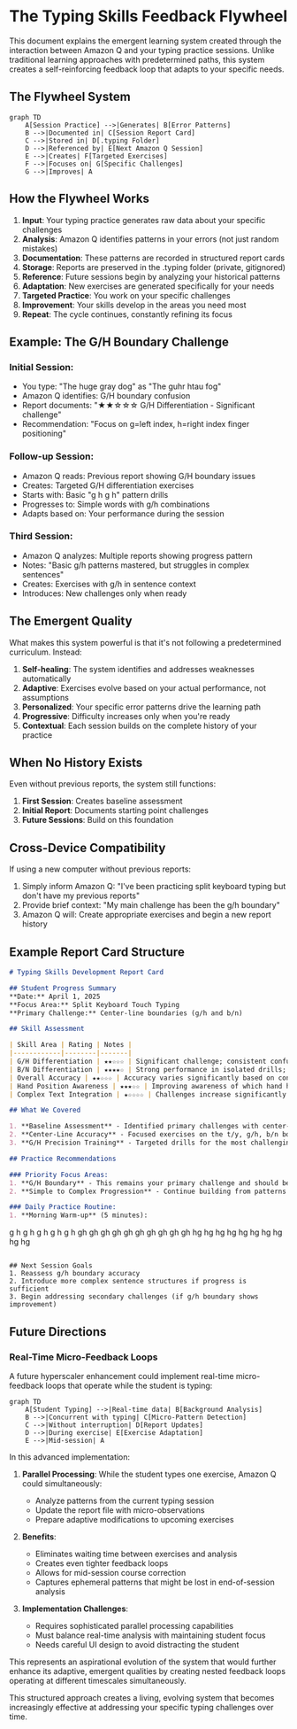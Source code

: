 # The Typing Skills Feedback Flywheel

This document explains the emergent learning system created through the interaction between Amazon Q and your typing practice sessions. Unlike traditional learning approaches with predetermined paths, this system creates a self-reinforcing feedback loop that adapts to your specific needs.

## The Flywheel System

```mermaid
graph TD
    A[Session Practice] -->|Generates| B[Error Patterns]
    B -->|Documented in| C[Session Report Card]
    C -->|Stored in| D[.typing Folder]
    D -->|Referenced by| E[Next Amazon Q Session]
    E -->|Creates| F[Targeted Exercises]
    F -->|Focuses on| G[Specific Challenges]
    G -->|Improves| A
```

## How the Flywheel Works

1. **Input**: Your typing practice generates raw data about your specific challenges
2. **Analysis**: Amazon Q identifies patterns in your errors (not just random mistakes)
3. **Documentation**: These patterns are recorded in structured report cards
4. **Storage**: Reports are preserved in the .typing folder (private, gitignored)
5. **Reference**: Future sessions begin by analyzing your historical patterns
6. **Adaptation**: New exercises are generated specifically for your needs
7. **Targeted Practice**: You work on your specific challenges
8. **Improvement**: Your skills develop in the areas you need most
9. **Repeat**: The cycle continues, constantly refining its focus

## Example: The G/H Boundary Challenge

### Initial Session:
- You type: "The huge gray dog" as "The guhr htau fog"
- Amazon Q identifies: G/H boundary confusion
- Report documents: "★★☆☆☆ G/H Differentiation - Significant challenge"
- Recommendation: "Focus on g=left index, h=right index finger positioning"

### Follow-up Session:
- Amazon Q reads: Previous report showing G/H boundary issues
- Creates: Targeted G/H differentiation exercises
- Starts with: Basic "g h g h" pattern drills
- Progresses to: Simple words with g/h combinations
- Adapts based on: Your performance during the session

### Third Session:
- Amazon Q analyzes: Multiple reports showing progress pattern
- Notes: "Basic g/h patterns mastered, but struggles in complex sentences"
- Creates: Exercises with g/h in sentence context
- Introduces: New challenges only when ready

## The Emergent Quality

What makes this system powerful is that it's not following a predetermined curriculum. Instead:

1. **Self-healing**: The system identifies and addresses weaknesses automatically
2. **Adaptive**: Exercises evolve based on your actual performance, not assumptions
3. **Personalized**: Your specific error patterns drive the learning path
4. **Progressive**: Difficulty increases only when you're ready
5. **Contextual**: Each session builds on the complete history of your practice

## When No History Exists

Even without previous reports, the system still functions:

1. **First Session**: Creates baseline assessment
2. **Initial Report**: Documents starting point challenges
3. **Future Sessions**: Build on this foundation

## Cross-Device Compatibility

If using a new computer without previous reports:

1. Simply inform Amazon Q: "I've been practicing split keyboard typing but don't have my previous reports"
2. Provide brief context: "My main challenge has been the g/h boundary"
3. Amazon Q will: Create appropriate exercises and begin a new report history

## Example Report Card Structure

```markdown
# Typing Skills Development Report Card

## Student Progress Summary
**Date:** April 1, 2025  
**Focus Area:** Split Keyboard Touch Typing  
**Primary Challenge:** Center-line boundaries (g/h and b/n)

## Skill Assessment

| Skill Area | Rating | Notes |
|------------|--------|-------|
| G/H Differentiation | ★★☆☆☆ | Significant challenge; consistent confusion between g and h |
| B/N Differentiation | ★★★★☆ | Strong performance in isolated drills; some regression in complex text |
| Overall Accuracy | ★★☆☆☆ | Accuracy varies significantly based on context complexity |
| Hand Position Awareness | ★★★☆☆ | Improving awareness of which hand handles which keys |
| Complex Text Integration | ★☆☆☆☆ | Challenges increase significantly with sentence complexity |

## What We Covered

1. **Baseline Assessment** - Identified primary challenges with center-line boundaries
2. **Center-Line Accuracy** - Focused exercises on the t/y, g/h, b/n boundaries
3. **G/H Precision Training** - Targeted drills for the most challenging boundary

## Practice Recommendations

### Priority Focus Areas:
1. **G/H Boundary** - This remains your primary challenge and should be the main focus
2. **Simple to Complex Progression** - Continue building from patterns to words to sentences

### Daily Practice Routine:
1. **Morning Warm-up** (5 minutes):
   ```
   g h g h g h g h g h
   gh gh gh gh gh gh gh gh gh gh
   hg hg hg hg hg hg hg hg hg hg
   ```

## Next Session Goals
1. Reassess g/h boundary accuracy
2. Introduce more complex sentence structures if progress is sufficient
3. Begin addressing secondary challenges (if g/h boundary shows improvement)
```

## Future Directions

### Real-Time Micro-Feedback Loops

A future hyperscaler enhancement could implement real-time micro-feedback loops that operate while the student is typing:

```mermaid
graph TD
    A[Student Typing] -->|Real-time data| B[Background Analysis]
    B -->|Concurrent with typing| C[Micro-Pattern Detection]
    C -->|Without interruption| D[Report Updates]
    D -->|During exercise| E[Exercise Adaptation]
    E -->|Mid-session| A
```

In this advanced implementation:

1. **Parallel Processing**: While the student types one exercise, Amazon Q could simultaneously:
   - Analyze patterns from the current typing session
   - Update the report file with micro-observations
   - Prepare adaptive modifications to upcoming exercises

2. **Benefits**:
   - Eliminates waiting time between exercises and analysis
   - Creates even tighter feedback loops
   - Allows for mid-session course correction
   - Captures ephemeral patterns that might be lost in end-of-session analysis

3. **Implementation Challenges**:
   - Requires sophisticated parallel processing capabilities
   - Must balance real-time analysis with maintaining student focus
   - Needs careful UI design to avoid distracting the student

This represents an aspirational evolution of the system that would further enhance its adaptive, emergent qualities by creating nested feedback loops operating at different timescales simultaneously.

This structured approach creates a living, evolving system that becomes increasingly effective at addressing your specific typing challenges over time.
